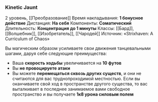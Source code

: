 ### Kinetic Jaunt

2 уровень, [[Преобразование]]
Время накладывания: **1 бонусное действие**
Дистанция: **На себя**
Компоненты: **Соматический**
Длительность: **Концентрация до 1 минуты**
Классы: [[Бард]], [[Волшебник]], [[Изобретатель]], [[Чародей]]
Источник: «Strixhaven: A Curriculum of Chaos»

Вы магическим образом усиливаете свои движения танцевальными шагами, даруя себе следующие преимущества:

- Ваша **скорость ходьбы** увеличивается на **10 футов**
- Вы **не провоцируете атаки**
- Вы можете **перемещаться сквозь других существ**, и они не считаются для вас труднопроходимой местностью. Если вы оканчиваете свой ход в пространстве другого существа, то вас выталкивает в последнее занимаемое вами свободное пространство и вы получаете **1к8 урона силовым полем**